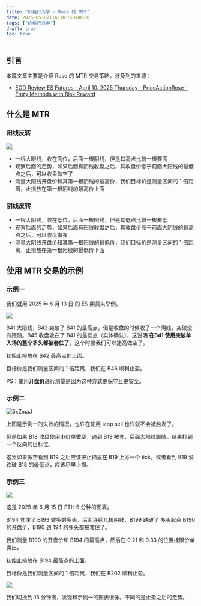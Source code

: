 ```yaml
---
title: "价格行为学 - Rose 的 MTR"
date: 2025-05-07T16:10:58+08:00
tags: ["价格行为学"] 
draft: true
toc: true
---
```


##  引言

本篇文章主要是介绍 Rose 的 MTR 交易策略。涉及到的来源：

- [EOD Review ES Futures - April 10, 2025 Thursday - PriceActionRose - Entry Methods with Risk Reward](https://www.youtube.com/watch?v=jpoS_xmX2Mg)

## 什么是 MTR

### 阳线反转

![](https://img.forecho.com/NPBJ3R.png)

- 一根大眼线，收在高位，后面一根阴线，但是其高点比前一根要高
- 观察后面的走势，如果后面有阴线收盘之后，其收盘价低于前面大阳线的最低点之后，可以收盘做空了
- 测量大阳线开盘价和其第一根阴线的最高价，我们目标价是测量区间的 1 倍距离，止损放在第一根阴线的最高价上面

### 阴线反转

- 一根大阴线，收在低位，后面一根阳线，但是其低点比前一根要低
- 观察后面的走势，如果后面有阳线收盘之后，其收盘价高于前面大阴线的最高点之后，可以收盘做多
- 测量大阴线开盘价和其第一根阳线的最低价，我们目标价是测量区间的 1 倍距离，止损放在第一根阳线的最低价下面

## 使用 MTR 交易的示例

### 示例一

我们就用 2025 年 6 月 13 日 的 ES 期货来举例。


![](https://img.forecho.com/EUmcGu.png)

B41 大阳线，B42 突破了 B41 的最高点，但是收盘的时候收了一个阴线，突破没有跟随。B45 收盘收在了 B41 的最低点（实体确认），这说明 **在B41 使用突破单入场的整个多头都被套住了**，这个时候我们可以逢高做空了。

初始止损放在 B42 最高点的上面。

目标价是我们测量区间的 1 倍距离，我们在 B46 顺利止盈。

PS：使用**开盘价**进行测量是因为这种方式更保守且更安全。

### 示例二


![5xZmaJ](https://img.forecho.com/5xZmaJ.png)

上图是示例一的失败的情况，也许在使用 stop sell 也许就不会被触发了。

但是如果 B18 收盘使用市价单做空，遇到 B19 被套，后面大眼线跟随。结果打到一个反向的目标位。

这里如果做空看到 B19 之后应该把止损放在 B19 上方一个 tick。或者看到 B19 没跌破 B18 的最低点，应该尽早止损。


### 示例三

![](https://img.forecho.com/0alJxH.png)

这是 2025 年 6 月 15 日 ETH 5 分钟的图表。


B194 套住了 B193 做多的多头，后面连续几根阴线，B199 跌破了 多头起点 B190 的开盘价，B190 到 194 的多头都被套住了。


我们测量 B190 的开盘价和 B194 的最高点，然后在 0.21 和 0.33 的位置挂限价单卖出。

初始止损放在 B194 最高点的上面。

目标价是我们测量区间的 1 倍距离，我们在 B202 顺利止盈。

![](https://img.forecho.com/PdgT04.png)

我们切换到 15 分钟图，发现和示例一的图表很像。不同的是止盈之后的走势。
